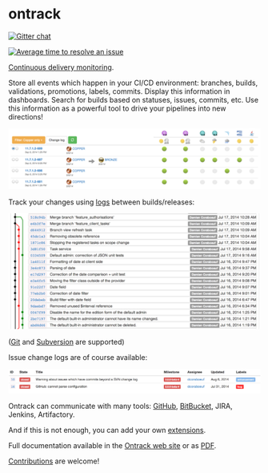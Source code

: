 ontrack
=======

[![Gitter chat](https://badges.gitter.im/gitterHQ/gitter.png)](https://gitter.im/nemerosa/ontrack)

[![Average time to resolve an issue](http://isitmaintained.com/badge/resolution/nemerosa/ontrack.svg)](http://isitmaintained.com/project/nemerosa/ontrack "Average time to resolve an issue")

[Continuous delivery monitoring](https://nemerosa.github.io/ontrack).

Store all events which happen in your CI/CD environment: branches, builds,
validations, promotions, labels, commits. Display this information in
dashboards. Search for builds based on statuses, issues, commits, etc. Use
this information as a powerful tool to drive your pipelines into new
directions!

![Ontrack builds](doc/readme/ontrack-builds.png)

Track your changes using
[logs](https://nemerosa.github.io/ontrack/release/latest/doc/index.html#changelogs)
between builds/releases:

![Ontrack Git Commits](doc/readme/ontrack-git-commits.png)

([Git](https://nemerosa.github.io/ontrack/release/latest/doc/index.html#usage-git)
and
[Subversion](https://nemerosa.github.io/ontrack/release/latest/doc/index.html#usage-subversion)
are supported)

Issue change logs are of course available:

![Ontrack GitHub Changelog](doc/readme/ontrack-github-changelog.png)

Ontrack can communicate with many tools:
[GitHub](https://nemerosa.github.io/ontrack/release/latest/doc/index.html#usage-github),
[BitBucket](https://nemerosa.github.io/ontrack/release/latest/doc/index.html#usage-bitbucket),
JIRA, Jenkins, Artifactory.

And if this is not enough, you can add your own
[extensions](https://nemerosa.github.io/ontrack/release/latest/doc/index.html#extending).

Full documentation available in the
[Ontrack web site](https://nemerosa.github.io/ontrack/release/latest/doc/index.html) or as
[PDF](https://nemerosa.github.io/ontrack/release/latest/index.pdf).

[Contributions](https://nemerosa.github.io/ontrack/release/latest/doc/index.html#contributing) are welcome!
